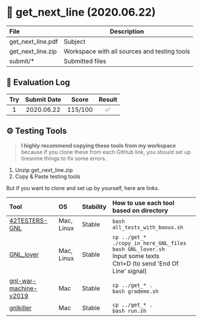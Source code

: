 # 📌 get_next_line (2020.06.22)

| File              | Description                                  |
| :---------------- | -------------------------------------------- |
| get_next_line.pdf | Subject                                      |
| get_next_line.zip | Workspace with all sources and testing tools |
| submit/*          | Submitted files                              |

## 💯 Evaluation Log

|  Try  | Submit Date |  Score  | Result |
| :---: | :---------: | :-----: | :----: |
|   1   | 2020.06.22  | 115/100 |   ✅    |

<!-- ## 💡 Tips -->

<!-- @@T 블로그 글로 이동 -->
<!-- - [C언어에서 메모리 누수 확인하는 방법 정리](https://github.com/JUD210/42_cursus/blob/master/study_notes/how_to_check_memory_leaks_in_c.md) -->

## ⚙️ Testing Tools

> **I highly recommend copying these tools from my workspace** because if you clone these from each GitHub link, you should set up tiresome things to fix some errors.

1. Unzip get_next_line.zip
2. Copy & Paste testing tools

But if you want to clone and set up by yourself, here are links.

| Tool                                                                           | OS         | Stability | How to use each tool based on directory                                                                                    |
| :----------------------------------------------------------------------------- | :--------- | :-------- | :------------------------------------------------------------------------------------------------------------------------- |
| [42TESTERS-GNL](https://github.com/Mazoise/42TESTERS-GNL)                      | Mac, Linux | Stable    | `bash all_tests_with_bonus.sh`                                                                                             |
| [GNL_lover](https://github.com/charMstr/GNL_lover)                             | Mac, Linux | Stable    | `cp ../get_* ./copy_in_here_GNL_files`<br>`bash GNL_lover.sh`<br>Input some texts<br>Ctrl+D (to send 'End Of Line' signal) |
| [gnl-war-machine-v2019](https://github.com/Alexandre94H/gnl-war-machine-v2019) | Mac        | Stable    | `cp ../get_* .`<br>`bash grademe.sh`                                                                                                          |
| [gnlkiller](https://github.com/DontBreakAlex/gnlkiller)                        | Mac        | Stable    | `cp ../get_* .`<br>`bash run.sh`                                                                                                          |
